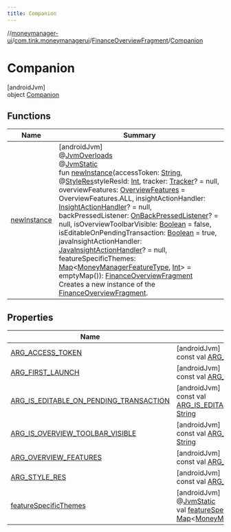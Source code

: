 ```yaml
---
title: Companion
---
```

//[moneymanager-ui](../../../../index.html)/[com.tink.moneymanagerui](../../index.html)/[FinanceOverviewFragment](../index.html)/[Companion](index.html)



# Companion



[androidJvm]\
object [Companion](index.html)



## Functions


| Name | Summary |
|---|---|
| [newInstance](new-instance.html) | [androidJvm]<br>@[JvmOverloads](https://kotlinlang.org/api/latest/jvm/stdlib/kotlin.jvm/-jvm-overloads/index.html)<br>@[JvmStatic](https://kotlinlang.org/api/latest/jvm/stdlib/kotlin.jvm/-jvm-static/index.html)<br>fun [newInstance](new-instance.html)(accessToken: [String](https://kotlinlang.org/api/latest/jvm/stdlib/kotlin/-string/index.html), @[StyleRes](https://developer.android.com/reference/kotlin/androidx/annotation/StyleRes.html)styleResId: [Int](https://kotlinlang.org/api/latest/jvm/stdlib/kotlin/-int/index.html), tracker: [Tracker](../../../com.tink.moneymanagerui.tracking/-tracker/index.html)? = null, overviewFeatures: [OverviewFeatures](../../-overview-features/index.html) = OverviewFeatures.ALL, insightActionHandler: [InsightActionHandler](../../../com.tink.moneymanagerui.insights.actionhandling/-insight-action-handler/index.html)? = null, backPressedListener: [OnBackPressedListener](../../../com.tink.moneymanagerui.configuration/-on-back-pressed-listener/index.html)? = null, isOverviewToolbarVisible: [Boolean](https://kotlinlang.org/api/latest/jvm/stdlib/kotlin/-boolean/index.html) = false, isEditableOnPendingTransaction: [Boolean](https://kotlinlang.org/api/latest/jvm/stdlib/kotlin/-boolean/index.html) = true, javaInsightActionHandler: [JavaInsightActionHandler](../../../com.tink.moneymanagerui.insights.actionhandling/-java-insight-action-handler/index.html)? = null, featureSpecificThemes: [Map](https://kotlinlang.org/api/latest/jvm/stdlib/kotlin.collections/-map/index.html)&lt;[MoneyManagerFeatureType](../../-money-manager-feature-type/index.html), [Int](https://kotlinlang.org/api/latest/jvm/stdlib/kotlin/-int/index.html)&gt; = emptyMap()): [FinanceOverviewFragment](../index.html)<br>Creates a new instance of the [FinanceOverviewFragment](../index.html). |


## Properties


| Name | Summary |
|---|---|
| [ARG_ACCESS_TOKEN](-a-r-g_-a-c-c-e-s-s_-t-o-k-e-n.html) | [androidJvm]<br>const val [ARG_ACCESS_TOKEN](-a-r-g_-a-c-c-e-s-s_-t-o-k-e-n.html): [String](https://kotlinlang.org/api/latest/jvm/stdlib/kotlin/-string/index.html) |
| [ARG_FIRST_LAUNCH](-a-r-g_-f-i-r-s-t_-l-a-u-n-c-h.html) | [androidJvm]<br>const val [ARG_FIRST_LAUNCH](-a-r-g_-f-i-r-s-t_-l-a-u-n-c-h.html): [String](https://kotlinlang.org/api/latest/jvm/stdlib/kotlin/-string/index.html) |
| [ARG_IS_EDITABLE_ON_PENDING_TRANSACTION](-a-r-g_-i-s_-e-d-i-t-a-b-l-e_-o-n_-p-e-n-d-i-n-g_-t-r-a-n-s-a-c-t-i-o-n.html) | [androidJvm]<br>const val [ARG_IS_EDITABLE_ON_PENDING_TRANSACTION](-a-r-g_-i-s_-e-d-i-t-a-b-l-e_-o-n_-p-e-n-d-i-n-g_-t-r-a-n-s-a-c-t-i-o-n.html): [String](https://kotlinlang.org/api/latest/jvm/stdlib/kotlin/-string/index.html) |
| [ARG_IS_OVERVIEW_TOOLBAR_VISIBLE](-a-r-g_-i-s_-o-v-e-r-v-i-e-w_-t-o-o-l-b-a-r_-v-i-s-i-b-l-e.html) | [androidJvm]<br>const val [ARG_IS_OVERVIEW_TOOLBAR_VISIBLE](-a-r-g_-i-s_-o-v-e-r-v-i-e-w_-t-o-o-l-b-a-r_-v-i-s-i-b-l-e.html): [String](https://kotlinlang.org/api/latest/jvm/stdlib/kotlin/-string/index.html) |
| [ARG_OVERVIEW_FEATURES](-a-r-g_-o-v-e-r-v-i-e-w_-f-e-a-t-u-r-e-s.html) | [androidJvm]<br>const val [ARG_OVERVIEW_FEATURES](-a-r-g_-o-v-e-r-v-i-e-w_-f-e-a-t-u-r-e-s.html): [String](https://kotlinlang.org/api/latest/jvm/stdlib/kotlin/-string/index.html) |
| [ARG_STYLE_RES](-a-r-g_-s-t-y-l-e_-r-e-s.html) | [androidJvm]<br>const val [ARG_STYLE_RES](-a-r-g_-s-t-y-l-e_-r-e-s.html): [String](https://kotlinlang.org/api/latest/jvm/stdlib/kotlin/-string/index.html) |
| [featureSpecificThemes](feature-specific-themes.html) | [androidJvm]<br>@[JvmStatic](https://kotlinlang.org/api/latest/jvm/stdlib/kotlin.jvm/-jvm-static/index.html)<br>val [featureSpecificThemes](feature-specific-themes.html): [Map](https://kotlinlang.org/api/latest/jvm/stdlib/kotlin.collections/-map/index.html)&lt;[MoneyManagerFeatureType](../../-money-manager-feature-type/index.html), [Int](https://kotlinlang.org/api/latest/jvm/stdlib/kotlin/-int/index.html)&gt; |

